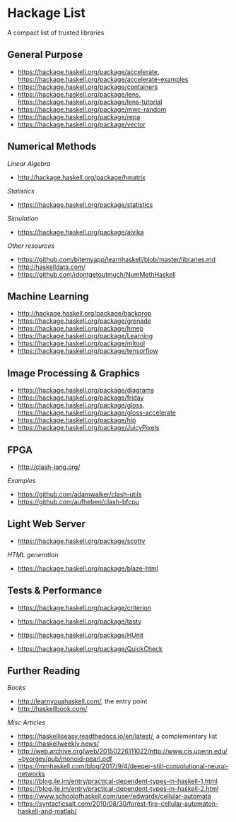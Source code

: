 # Hackage List

A compact list of trusted libraries


## General Purpose

- https://hackage.haskell.org/package/accelerate, https://hackage.haskell.org/package/accelerate-examples
- https://hackage.haskell.org/package/containers
- https://hackage.haskell.org/package/lens, https://hackage.haskell.org/package/lens-tutorial
- https://hackage.haskell.org/package/mwc-random
- https://hackage.haskell.org/package/repa
- https://hackage.haskell.org/package/vector


## Numerical Methods

_Linear Algebra_

- http://hackage.haskell.org/package/hmatrix

_Statistics_

- https://hackage.haskell.org/package/statistics

_Simulation_

- https://hackage.haskell.org/package/aivika

_Other resources_

- https://github.com/bitemyapp/learnhaskell/blob/master/libraries.md
- http://haskelldata.com/
- https://github.com/idontgetoutmuch/NumMethHaskell


## Machine Learning

- http://hackage.haskell.org/package/backprop
- https://hackage.haskell.org/package/grenade
- https://hackage.haskell.org/package/hmep
- https://hackage.haskell.org/package/Learning
- https://hackage.haskell.org/package/mltool
- https://hackage.haskell.org/package/tensorflow

## Image Processing & Graphics

- https://hackage.haskell.org/package/diagrams
- https://hackage.haskell.org/package/friday
- https://hackage.haskell.org/package/gloss, https://hackage.haskell.org/package/gloss-accelerate
- https://hackage.haskell.org/package/hip
- https://hackage.haskell.org/package/JuicyPixels


## FPGA

- http://clash-lang.org/

_Examples_

- https://github.com/adamwalker/clash-utils
- https://github.com/aufheben/clash-bfcpu


## Light Web Server

- https://hackage.haskell.org/package/scotty

_HTML generation_

- https://hackage.haskell.org/package/blaze-html


## Tests & Performance

- https://hackage.haskell.org/package/criterion

- https://hackage.haskell.org/package/tasty
- https://hackage.haskell.org/package/HUnit
- https://hackage.haskell.org/package/QuickCheck


## Further Reading

_Books_

- http://learnyouahaskell.com/, the entry point
- http://haskellbook.com/

_Misc Articles_

- https://haskelliseasy.readthedocs.io/en/latest/, a complementary list
- https://haskellweekly.news/
- http://web.archive.org/web/20150226111022/http://www.cis.upenn.edu/~byorgey/pub/monoid-pearl.pdf
- https://mmhaskell.com/blog/2017/9/4/deeper-still-convolutional-neural-networks
- https://blog.jle.im/entry/practical-dependent-types-in-haskell-1.html
- https://blog.jle.im/entry/practical-dependent-types-in-haskell-2.html
- https://www.schoolofhaskell.com/user/edwardk/cellular-automata
- https://syntacticsalt.com/2010/08/30/forest-fire-cellular-automaton-haskell-and-matlab/
